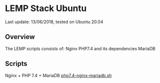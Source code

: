 # LEMP Stack Ubuntu
Last update: 13/06/2018, tested on Ubuntu 20.04

## Overview
The LEMP scripts consists of:
Nginx
PHP7.4 and its dependencies
MariaDB

## Scripts
Nginx + PHP 7.4 + MariaDB [php7.4-nginx-mariadb.sh](https://github.com/meziaris/LEMP-Stack-Ubuntu/blob/master/php7.4-nginx-mariadb.sh)
